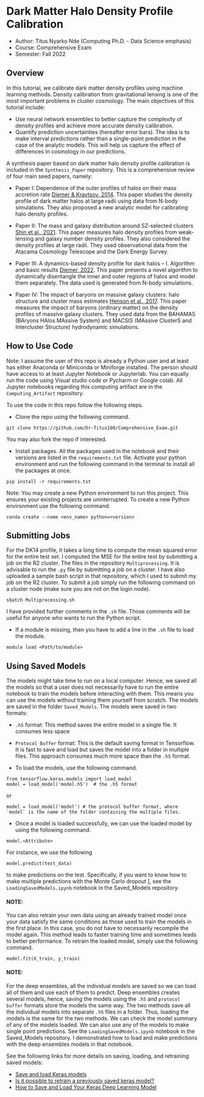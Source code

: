 # Dark Matter Halo Density Profile Calibration

* Author: Titus Nyarko Nde (Computing Ph.D. - Data Science emphasis)
* Course: Comprehensive Exam
* Semester: Fall 2022

## Overview
In this tutorial, we calibrate dark matter density profiles using machine learning methods. Density calibration from gravitational lensing is one of the most important problems in cluster cosmology. The main objectives of this tutorial include: 
* Use neural network ensembles to better capture the complexity of density profiles and achieve more accurate density calibration. 
* Quantify prediction uncertainties (hereafter error bars). The idea is to make interval predictions rather than a single-point prediction in the case of the analytic models. This will help us capture the effect of differences in cosmology in our predictions.

A synthesis paper based on dark matter halo density profile calibration is included in the `Synthesis_Paper` repository. This is a comprehensive review of four main seed papers, namely:


 * Paper I: Dependence of the outer profiles of halos on their mass accretion rate [Diemer & Kravtsov, 2014](https://iopscience.iop.org/article/10.1088/0004-637X/789/1/1).
This paper studies the density profile of dark matter halos at large radii using data from N-body simulations. They also proposed a new analytic model for calibrating halo density profiles.

 * Paper II: The mass and galaxy distribution around SZ-selected clusters [Shin et al., 2021](https://academic.oup.com/mnras/article-abstract/507/4/5758/6366263?redirectedFrom=fulltext&login=true).
This paper measures halo density profiles from weak-lensing and galaxy number density profiles. They also considered the density profiles at large radii. They used observational data from the Atacama Cosmology Telescope and the Dark Energy Survey.

 * Paper III: A dynamics-based density profile for dark halos – I. Algorithm and basic results [Diemer, 2022](https://academic.oup.com/mnras/article-abstract/513/1/573/6561624?redirectedFrom=fulltext&login=true).
This paper presents a novel algorithm to dynamically disentangle the inner and outer regions of halos and model them separately. The data used is generated from N-body simulations.

 * Paper IV: The impact of baryons on massive galaxy clusters: halo structure and cluster mass estimates [Henson et al., 2017](https://academic.oup.com/mnras/article/465/3/3361/2454758?login=true).
This paper measures the impact of baryons (ordinary matter) on the density profiles of massive galaxy clusters. They used data from the BAHAMAS (BAryons HAlos MAssive System) and MACSIS (MAssive ClusterS and Intercluster Structure) hydrodynamic simulations.



## How to Use Code
Note: I assume the user of this repo is already a Python user and at least has either Anaconda or Miniconda or Miniforge installed. The person should have access to at least Jupyter Notebook or Jupyterlab. You can equally run the code using Visual studio code or Pycharm or Google colab. All Jupyter notebooks regarding this computing artifact are in the `Computing_Artifact` repository.

To use the code in this repo follow the following steps.
* Clone the repo using the following command.

```
git clone https://github.com/Dr-Titus100/Comprehensive_Exam.git
```
You may also fork the repo if interested.


* Install packages. All the packages used in the notebook and their versions are listed in the `requirements.txt` file. Activate your python environment and run the following command in the terminal to install all the packages at once.

```
pip install -r requirements.txt
```

Note: You may create a new Python environment to run this project. This ensures your existing projects are uninterrupted. To create a new Python environment use the following command:

```
conda create --name <env_name> python=<version>
```


## Submitting Jobs
For the DK14 profile, it takes a long time to compute the mean squared error for the entire test set. I computed the MSE for the entire test by submitting a job on the R2 cluster. The files in the repository `Multiprocessing`. It is advisable to run the `.py` file by submitting a job on a cluster. I have also uploaded a sample bash script in that repository, which I used to submit my job on the R2 cluster. To submit a job simply run the following command on a cluster node (make sure you are not on the login node).

```
sbatch Multiprocessing.sh
```

I have provided further comments in the `.sh` file. Those comments will be useful for anyone who wants to run the Python script. 

* If a module is missing, then you have to add a line in the `.sh` file to load the module.
```
module load <Path/to/module>
```


## Using Saved Models
The models might take time to run on a local computer. Hence, we saved all the models so that a user does not necessarily have to run the entire notebook to train the models before interacting with them. This means you can use the models without training them yourself from scratch. The models are saved in the folder `Saved_Models`. The models were saved in two formats:

* `.h5` format: This method saves the entire model in a single file. It consumes less space
* `Protocol Buffer` format: This is the default saving format in Tensorflow. It is fast to save and load but saves the model into a folder in multiple files. This approach consumes much more space than the `.h5` format.



* To load the models, use the following command.
```
from tensorflow.keras.models import load_model
model = load_model('model.h5')  # the .h5 format
```
or 
```
model = load_model('model') # the protocol buffer format, where `model` is the name of the folder containing the multiple files.
```


* Once a model is loaded successfully, we can use the loaded model by using the following command.
```
model.<Attribute>
```

For instance, we use the following
```
model.predict(test_data)
```
to make predictions on the test. Specifically, if you want to know how to make multiple predictions with the Monte Carlo dropout ], see the `LoadingSavedModels.ipynb` notebook in the Saved_Models repository. 


#### NOTE:
You can also retrain your own data using an already trained model once your data satisfy the same conditions as those used to train the models in the first place. In this case, you do not have to necessarily recompile the model again. This method leads to faster training time and sometimes leads to better performance. To retrain the loaded model, simply use the following command.

```
model.fit(X_train, y_train)
```

#### NOTE:
For the deep ensembles, all the individual models are saved so we can load all of them and use each of them to predict. Deep ensembles creates several models, hence, saving the models using the `.h5` and `protocol buffer` formats store the models the same way. The two methods save all the individual models into separate `.h5` files in a folder. Thus, loading the models is the same for the two methods. We can check the model summary of any of the models loaded. We can also use any of the models to make single point predictions. See the `LoadingSavedModels.ipynb` notebook in the Saved_Models repository. I demonstrated how to load and make predictions with the deep ensembles models in that notebook. 




See the following links for more details on saving, loading, and retraining saved models:
* [Save and load Keras models](https://www.tensorflow.org/guide/keras/save_and_serialize)
* [Is it possible to retrain a previously saved keras model?](https://stackoverflow.com/questions/51854463/is-it-possible-to-retrain-a-previously-saved-keras-model)
* [How to Save and Load Your Keras Deep Learning Model](https://machinelearningmastery.com/save-load-keras-deep-learning-models/) 

